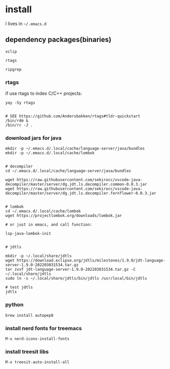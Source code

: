 # install

I lives in `~/.emacs.d`

## dependency packages(binaries)




```
xclip

rtags

ripgrep

```

### rtags

if use rtags to index C/C++ projects:

```
yay -Sy rtags


# SEE https://github.com/Andersbakken/rtags#tldr-quickstart
/bin/rdm &
/bin/rc -J .
```

### download jars for java


```
mkdir -p ~/.emacs.d/.local/cache/language-server/java/bundles
mkdir -p ~/.emacs.d/.local/cache/lombok


# decompiler
cd ~/.emacs.d/.local/cache/language-server/java/bundles

wget https://raw.githubusercontent.com/sekirocc/vscode-java-decompiler/master/server/dg.jdt.ls.decompiler.common-0.0.3.jar
wget https://raw.githubusercontent.com/sekirocc/vscode-java-decompiler/master/server/dg.jdt.ls.decompiler.fernflower-0.0.3.jar


# lombok
cd ~/.emacs.d/.local/cache/lombok
wget https://projectlombok.org/downloads/lombok.jar

# or just in emacs, and call function:

lsp-java-lombok-init


# jdtls

mkdir -p ~/.local/share/jdtls
wget https://download.eclipse.org/jdtls/milestones/1.9.0/jdt-language-server-1.9.0-202203031534.tar.gz
tar zxvf jdt-language-server-1.9.0-202203031534.tar.gz -C ~/.local/share/jdtls
sudo ln -s ~/.local/share/jdtls/bin/jdtls /usr/local/bin/jdtls

# test jdtls
jdtls
```


### python

```
brew install autopep8
```


### install nerd fonts for treemacs

```
M-x nerd-icons-install-fonts
```

### install treesit libs

```
M-x treesit-auto-install-all
```
